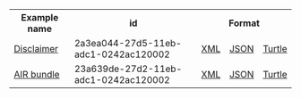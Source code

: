 <table class="list" width="100%">            
   <tr>
     <th>Example name</th>
     <th>id</th>
     <th colspan="3">Format</th>
   </tr>
   <tr>
      <td><a href="Observation-2a3ea044-27d5-11eb-adc1-0242ac120002.xml.html.html">Disclaimer</a></td>
      <td>2a3ea044-27d5-11eb-adc1-0242ac120002</td>
      <td><a href="Observation-2a3ea044-27d5-11eb-adc1-0242ac120002.xml.html">XML</a></td>
      <td><a href="Observation-2a3ea044-27d5-11eb-adc1-0242ac120002.json.html">JSON</a></td>
      <td><a href="Observation-2a3ea044-27d5-11eb-adc1-0242ac120002.ttl.html">Turtle</a></td>
   </tr>
      <tr>
      <td><a href="Bundle-23a639de-27d2-11eb-adc1-0242ac120002.html">AIR bundle</a></td>
      <td>23a639de-27d2-11eb-adc1-0242ac120002</td>
      <td><a href="Bundle-23a639de-27d2-11eb-adc1-0242ac120002.xml.html">XML</a></td>
      <td><a href="Bundle-23a639de-27d2-11eb-adc1-0242ac120002.json.html">JSON</a></td>
      <td><a href="Bundle-23a639de-27d2-11eb-adc1-0242ac120002.ttl.html">Turtle</a></td>
   </tr>
</table>